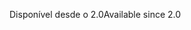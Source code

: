 <span data-ttu-id="9a9b9-101">Disponível desde o 2.0</span><span class="sxs-lookup"><span data-stu-id="9a9b9-101">Available since 2.0</span></span>